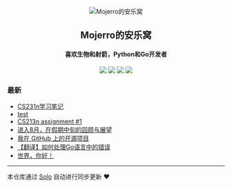 <p align="center"><img alt="Mojerro的安乐窝" src="https://static.b3log.org/images/brand/solo-32.png"></p><h2 align="center">
Mojerro的安乐窝
</h2>

<h4 align="center">喜欢生物和射箭，Python和Go开发者</h4>
<p align="center"><a title="Mojerro的安乐窝" target="_blank" href="https://github.com/JoeyGaojingxing/solo-blog"><img src="https://img.shields.io/github/last-commit/JoeyGaojingxing/solo-blog.svg?style=flat-square&color=FF9900"></a>
<a title="GitHub repo size in bytes" target="_blank" href="https://github.com/JoeyGaojingxing/solo-blog"><img src="https://img.shields.io/github/repo-size/JoeyGaojingxing/solo-blog.svg?style=flat-square"></a>
<a title="Solo Version" target="_blank" href="https://github.com/b3log/solo/releases"><img src="https://img.shields.io/badge/solo-3.6.3-f1e05a.svg?style=flat-square&color=blueviolet"></a>
<a title="Hits" target="_blank" href="https://github.com/b3log/hits"><img src="https://hits.b3log.org/JoeyGaojingxing/solo-blog.svg"></a></p>

### 最新

* [CS231n学习笔记](http://www.mojerro.wang/cs231n)
* [test](http://www.mojerro.wang/test)
* [CS213n assignment #1](http://www.mojerro.wang/cs231n-2019-assignment-1)
* [进入8月，在假期中旬的回顾与展望](http://www.mojerro.wang/articles/2019/08/01/1564673603852.html)
* [我在 GitHub 上的开源项目](http://www.mojerro.wang/my-github-repos)
* [【翻译】如何处理Go语言中的错误](http://www.mojerro.wang/articles/2019/07/25/1564036077810.html)
* [世界，你好！](http://www.mojerro.wang/hello-solo)



---

本仓库通过 [Solo](https://github.com/b3log/solo) 自动进行同步更新 ❤️ 